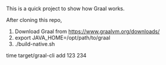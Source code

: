 This is a quick project to show how Graal works.

After cloning this repo,

  1. Download Graal from https://www.graalvm.org/downloads/
  1. export JAVA_HOME=/opt/path/to/graal
  1. ./build-native.sh

time target/graal-cli add 123 234
